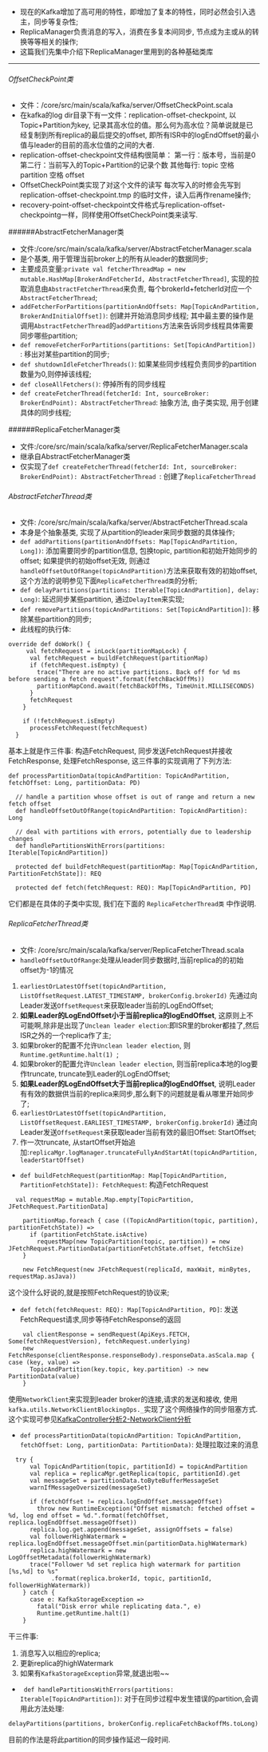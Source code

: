 * 现在的Kafka增加了高可用的特性，即增加了复本的特性，同时必然会引入选主，同步等复杂性;
* ReplicaManager负责消息的写入，消费在多复本间同步, 节点成为主或从的转换等等相关的操作;
* 这篇我们先集中介绍下ReplicaManager里用到的各种基础类库
***
###### OffsetCheckPoint类
* 文件：/core/src/main/scala/kafka/server/OffsetCheckPoint.scala
* 在kafka的log dir目录下有一文件：replication-offset-checkpoint, 以Topic+Partition为key, 记录其高水位的值。那么何为高水位？简单说就是已经复制到所有replica的最后提交的offset, 即所有ISR中的logEndOffset的最小值与leader的目前的高水位值的之间的大者.
* replication-offset-checkpoint文件结构很简单：
第一行：版本号，当前是0
第二行：当前写入的Topic+Partition的记录个数
其他每行: topic 空格 partition 空格 offset
* OffsetCheckPoint类实现了对这个文件的读写
每次写入的时修会先写到 replication-offset-checkpoint.tmp 的临时文件，读入后再作rename操作;
* recovery-point-offset-checkpoint文件格式与replication-offset-checkpointg一样，同样使用OffsetCheckPoint类来读写.

######AbstractFetcherManager类
* 文件:/core/src/main/scala/kafka/server/AbstractFetcherManager.scala
* 是个基类, 用于管理当前broker上的所有从leader的数据同步;
* 主要成员变量:`private val fetcherThreadMap = new mutable.HashMap[BrokerAndFetcherId, AbstractFetcherThread]`, 实现的拉取消息由`AbstractFetcherThread`来负责, 每个brokerId+fetcherId对应一个`AbstractFetcherThread`;
* `addFetcherForPartitions(partitionAndOffsets: Map[TopicAndPartition, BrokerAndInitialOffset])`: 创建并开始消息同步线程;
 其中最主要的操作是调用`AbstractFetcherThread`的`addPartitions`方法来告诉同步线程具体需要同步哪些partition;
* `def removeFetcherForPartitions(partitions: Set[TopicAndPartition]) `: 移出对某些partition的同步;
* `def shutdownIdleFetcherThreads()`: 如果某些同步线程负责同步的partition数量为0,则停掉该线程;
* `def closeAllFetchers()`: 停掉所有的同步线程
* `def createFetcherThread(fetcherId: Int, sourceBroker: BrokerEndPoint): AbstractFetcherThread`: 抽象方法, 由子类实现, 用于创建具体的同步线程;

######ReplicaFetcherManager类
* 文件:/core/src/main/scala/kafka/server/ReplicaFetcherManager.scala
* 继承自AbstractFetcherManager类
* 仅实现了`def createFetcherThread(fetcherId: Int, sourceBroker: BrokerEndPoint): AbstractFetcherThread `: 创建了`ReplicaFetcherThread`

###### AbstractFetcherThread类
* 文件: /core/src/main/scala/kafka/server/AbstractFetcherThread.scala
* 本身是个抽象基类, 实现了从partition的leader来同步数据的具体操作;
* `def addPartitions(partitionAndOffsets: Map[TopicAndPartition, Long])`: 添加需要同步的partition信息, 包换topic, partition和初始开始同步的offset;
 如果提供的初始offset无效, 则通过`handleOffsetOutOfRange(topicAndPartition)`方法来获取有效的初始offset, 这个方法的说明参见下面`ReplicaFetcherThread类`的分析;
* `def delayPartitions(partitions: Iterable[TopicAndPartition], delay: Long)`: 延迟同步某些partition, 通过`DelayItem`来实现;
* `def removePartitions(topicAndPartitions: Set[TopicAndPartition])`: 移除某些partition的同步;
* 此线程的执行体:
```
override def doWork() {
     val fetchRequest = inLock(partitionMapLock) {
      val fetchRequest = buildFetchRequest(partitionMap)
      if (fetchRequest.isEmpty) {
        trace("There are no active partitions. Back off for %d ms before sending a fetch request".format(fetchBackOffMs))
        partitionMapCond.await(fetchBackOffMs, TimeUnit.MILLISECONDS)
      }
      fetchRequest
    }

    if (!fetchRequest.isEmpty)
      processFetchRequest(fetchRequest)
  }
```
基本上就是作三件事: 构造FetchRequest, 同步发送FetchRequest并接收FetchResponse, 处理FetchResponse, 这三件事的实现调用了下列方法:
```
def processPartitionData(topicAndPartition: TopicAndPartition, fetchOffset: Long, partitionData: PD)

  // handle a partition whose offset is out of range and return a new fetch offset
  def handleOffsetOutOfRange(topicAndPartition: TopicAndPartition): Long

  // deal with partitions with errors, potentially due to leadership changes
  def handlePartitionsWithErrors(partitions: Iterable[TopicAndPartition])

  protected def buildFetchRequest(partitionMap: Map[TopicAndPartition, PartitionFetchState]): REQ

  protected def fetch(fetchRequest: REQ): Map[TopicAndPartition, PD]
```
它们都是在具体的子类中实现, 我们在下面的 `ReplicaFetcherThread类` 中作说明.

###### ReplicaFetcherThread类
* 文件: /core/src/main/scala/kafka/server/ReplicaFetcherThread.scala
* `handleOffsetOutOfRange`:处理从leader同步数据时,当前replica的的初始offset为-1的情况
 1. `earliestOrLatestOffset(topicAndPartition, ListOffsetRequest.LATEST_TIMESTAMP,
      brokerConfig.brokerId)` 先通过向Leader发送`OffsetRequest`来获取leader当前的LogEndOffset;
 2. **如果Leader的LogEndOffset小于当前replica的logEndOffset**, 这原则上不可能啊,除非是出现了`Unclean leader election`:即ISR里的broker都挂了,然后ISR之外的一个replica作了主;
 3. 如果broker的配置不允许`Unclean leader election`, 则`Runtime.getRuntime.halt(1)
`;
 4. 如果broker的配置允许`Unclean leader election`, 则当前replica本地的log要作truncate, truncate到Leader的LogEndOffset;
 5.  **如果Leader的LogEndOffset大于当前replica的logEndOffset**, 说明Leader有有效的数据供当前的replica来同步,那么剩下的问题就是看从哪里开始同步了;
 6. `earliestOrLatestOffset(topicAndPartition, ListOffsetRequest.EARLIEST_TIMESTAMP,
        brokerConfig.brokerId)` 通过向Leader发送`OffsetRequest`来获取leader当前有效的最旧Offset: StartOffset;
 7. 作一次truncate, 从startOffset开始追加:`replicaMgr.logManager.truncateFullyAndStartAt(topicAndPartition, leaderStartOffset)`
* `def buildFetchRequest(partitionMap: Map[TopicAndPartition, PartitionFetchState]): FetchRequest`: 构造FetchRequest
```
  val requestMap = mutable.Map.empty[TopicPartition, JFetchRequest.PartitionData]

    partitionMap.foreach { case ((TopicAndPartition(topic, partition), partitionFetchState)) =>
      if (partitionFetchState.isActive)
        requestMap(new TopicPartition(topic, partition)) = new JFetchRequest.PartitionData(partitionFetchState.offset, fetchSize)
    }

    new FetchRequest(new JFetchRequest(replicaId, maxWait, minBytes, requestMap.asJava))
```
这个没什么好说的,就是按照FetchRequest的协议来;
* `def fetch(fetchRequest: REQ): Map[TopicAndPartition, PD]`: 发送FetchRequest请求,同步等待FetchResponse的返回
```
    val clientResponse = sendRequest(ApiKeys.FETCH, Some(fetchRequestVersion), fetchRequest.underlying)
    new FetchResponse(clientResponse.responseBody).responseData.asScala.map { case (key, value) =>
      TopicAndPartition(key.topic, key.partition) -> new PartitionData(value)
    }
```
使用`NetworkClient`来实现到leader broker的连接,请求的发送和接收,
使用`kafka.utils.NetworkClientBlockingOps._`实现了这个网络操作的同步阻塞方式.
这个实现可参见[KafkaController分析2-NetworkClient分析](http://www.jianshu.com/p/af2c48ad854d)
* `def processPartitionData(topicAndPartition: TopicAndPartition, fetchOffset: Long, partitionData: PartitionData)`: 处理拉取过来的消息
```
  try {
      val TopicAndPartition(topic, partitionId) = topicAndPartition
      val replica = replicaMgr.getReplica(topic, partitionId).get
      val messageSet = partitionData.toByteBufferMessageSet
      warnIfMessageOversized(messageSet)

      if (fetchOffset != replica.logEndOffset.messageOffset)
        throw new RuntimeException("Offset mismatch: fetched offset = %d, log end offset = %d.".format(fetchOffset, replica.logEndOffset.messageOffset))
      replica.log.get.append(messageSet, assignOffsets = false)
      val followerHighWatermark = replica.logEndOffset.messageOffset.min(partitionData.highWatermark)
      replica.highWatermark = new LogOffsetMetadata(followerHighWatermark)
      trace("Follower %d set replica high watermark for partition [%s,%d] to %s"
            .format(replica.brokerId, topic, partitionId, followerHighWatermark))
    } catch {
      case e: KafkaStorageException =>
        fatal("Disk error while replicating data.", e)
        Runtime.getRuntime.halt(1)
    }
```
干三件事:
 1. 消息写入以相应的replica;
 2. 更新replica的highWatermark
 3. 如果有`KafkaStorageException`异常,就退出啦~~
* ` def handlePartitionsWithErrors(partitions: Iterable[TopicAndPartition])`: 对于在同步过程中发生错误的partition,会调用此方法处理:
```
delayPartitions(partitions, brokerConfig.replicaFetchBackoffMs.toLong)
```
目前的作法是将此partition的同步操作延迟一段时间.